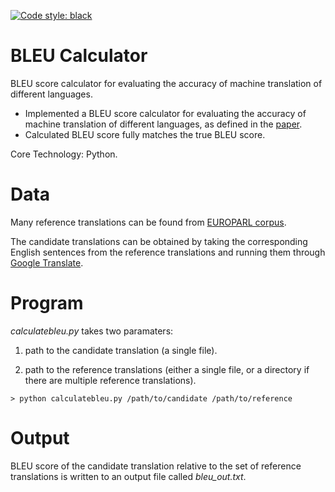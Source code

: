 [![Code style: black](https://img.shields.io/badge/code%20style-black-000000.svg)](https://github.com/psf/black)
# BLEU Calculator
BLEU score calculator for evaluating the accuracy of machine translation of different languages.

- Implemented a BLEU score calculator for evaluating the accuracy of machine translation of different languages, as defined in the [paper](http://www.aclweb.org/anthology/P02-1040.pdf).
- Calculated BLEU score fully matches the true BLEU score.

Core Technology: Python.

# Data

Many reference translations can be found from [EUROPARL corpus](http://www.statmt.org/europarl/archives.html).

The candidate translations can be obtained by taking the corresponding English sentences from the reference translations and running them through [Google Translate](https://translate.google.com/).

# Program

*calculatebleu.py* takes two paramaters:

  1. path to the candidate translation (a single file).
  
  2. path to the reference translations (either a single file, or a directory if there are multiple reference translations).

```
> python calculatebleu.py /path/to/candidate /path/to/reference
```

# Output

BLEU score of the candidate translation relative to the set of reference translations is written to an output file called *bleu_out.txt*.
